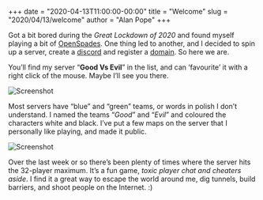 +++
date = "2020-04-13T11:00:00-00:00"
title = "Welcome"
slug = "2020/04/13/welcome"
author = "Alan Pope"
+++

Got a bit bored during the _Great Lockdown of 2020_ and found myself playing a bit of [OpenSpades](https://snapcraft.io/openspades). One thing led to another, and I decided to spin up a server, create a [discord](/discord) and register a [domain](https://popeyspad.es). So here we are.

You’ll find my server “**Good Vs Evil**” in the list, and can ‘favourite’ it with a right click of the mouse. Maybe I’ll see you there. 

![Screenshot](/images/serverlist.png "OpenSpades Server List") 

Most servers have “blue” and “green” teams, or words in polish I don’t understand. I named the teams “_Good_” and “_Evil_” and coloured the characters white and black. I’ve put a few maps on the server that I personally like playing, and made it public. 

![Screenshot](/images/openspades.png "OpenSpades") 

Over the last week or so there’s been plenty of times where the server hits the 32-player maximum. It’s a fun game, _toxic player chat and cheaters aside_. I find it a great way to escape the world around me, dig tunnels, build barriers, and shoot people on the Internet. :)